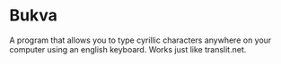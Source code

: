 # Bukva
A program that allows you to type cyrillic characters anywhere on your computer using an english keyboard. Works just like translit.net.
